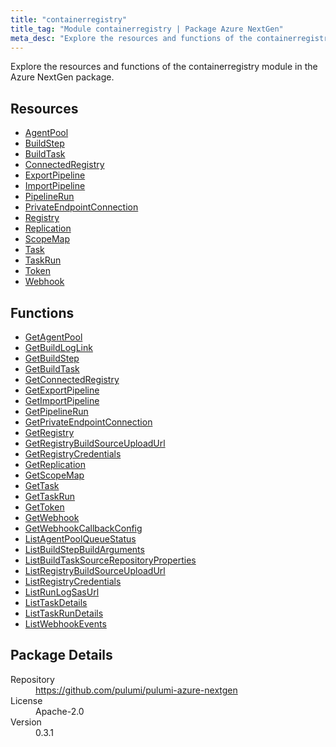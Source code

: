 ```yaml
---
title: "containerregistry"
title_tag: "Module containerregistry | Package Azure NextGen"
meta_desc: "Explore the resources and functions of the containerregistry module in the Azure NextGen package."
---
```


<!-- WARNING: this file was generated by Pulumi Docs Generator. -->
<!-- Do not edit by hand unless you're certain you know what you are doing! -->

Explore the resources and functions of the containerregistry module in the Azure NextGen package.

<h2 id="resources">Resources</h2>
<ul class="api">
    <li><a href="agentpool" title="AgentPool"><span class="symbol resource"></span>AgentPool</a></li>
    <li><a href="buildstep" title="BuildStep"><span class="symbol resource"></span>BuildStep</a></li>
    <li><a href="buildtask" title="BuildTask"><span class="symbol resource"></span>BuildTask</a></li>
    <li><a href="connectedregistry" title="ConnectedRegistry"><span class="symbol resource"></span>ConnectedRegistry</a></li>
    <li><a href="exportpipeline" title="ExportPipeline"><span class="symbol resource"></span>ExportPipeline</a></li>
    <li><a href="importpipeline" title="ImportPipeline"><span class="symbol resource"></span>ImportPipeline</a></li>
    <li><a href="pipelinerun" title="PipelineRun"><span class="symbol resource"></span>PipelineRun</a></li>
    <li><a href="privateendpointconnection" title="PrivateEndpointConnection"><span class="symbol resource"></span>PrivateEndpointConnection</a></li>
    <li><a href="registry" title="Registry"><span class="symbol resource"></span>Registry</a></li>
    <li><a href="replication" title="Replication"><span class="symbol resource"></span>Replication</a></li>
    <li><a href="scopemap" title="ScopeMap"><span class="symbol resource"></span>ScopeMap</a></li>
    <li><a href="task" title="Task"><span class="symbol resource"></span>Task</a></li>
    <li><a href="taskrun" title="TaskRun"><span class="symbol resource"></span>TaskRun</a></li>
    <li><a href="token" title="Token"><span class="symbol resource"></span>Token</a></li>
    <li><a href="webhook" title="Webhook"><span class="symbol resource"></span>Webhook</a></li>
</ul>

<h2 id="functions">Functions</h2>
<ul class="api">
    <li><a href="getagentpool" title="GetAgentPool"><span class="symbol function"></span>GetAgentPool</a></li>
    <li><a href="getbuildloglink" title="GetBuildLogLink"><span class="symbol function"></span>GetBuildLogLink</a></li>
    <li><a href="getbuildstep" title="GetBuildStep"><span class="symbol function"></span>GetBuildStep</a></li>
    <li><a href="getbuildtask" title="GetBuildTask"><span class="symbol function"></span>GetBuildTask</a></li>
    <li><a href="getconnectedregistry" title="GetConnectedRegistry"><span class="symbol function"></span>GetConnectedRegistry</a></li>
    <li><a href="getexportpipeline" title="GetExportPipeline"><span class="symbol function"></span>GetExportPipeline</a></li>
    <li><a href="getimportpipeline" title="GetImportPipeline"><span class="symbol function"></span>GetImportPipeline</a></li>
    <li><a href="getpipelinerun" title="GetPipelineRun"><span class="symbol function"></span>GetPipelineRun</a></li>
    <li><a href="getprivateendpointconnection" title="GetPrivateEndpointConnection"><span class="symbol function"></span>GetPrivateEndpointConnection</a></li>
    <li><a href="getregistry" title="GetRegistry"><span class="symbol function"></span>GetRegistry</a></li>
    <li><a href="getregistrybuildsourceuploadurl" title="GetRegistryBuildSourceUploadUrl"><span class="symbol function"></span>GetRegistryBuildSourceUploadUrl</a></li>
    <li><a href="getregistrycredentials" title="GetRegistryCredentials"><span class="symbol function"></span>GetRegistryCredentials</a></li>
    <li><a href="getreplication" title="GetReplication"><span class="symbol function"></span>GetReplication</a></li>
    <li><a href="getscopemap" title="GetScopeMap"><span class="symbol function"></span>GetScopeMap</a></li>
    <li><a href="gettask" title="GetTask"><span class="symbol function"></span>GetTask</a></li>
    <li><a href="gettaskrun" title="GetTaskRun"><span class="symbol function"></span>GetTaskRun</a></li>
    <li><a href="gettoken" title="GetToken"><span class="symbol function"></span>GetToken</a></li>
    <li><a href="getwebhook" title="GetWebhook"><span class="symbol function"></span>GetWebhook</a></li>
    <li><a href="getwebhookcallbackconfig" title="GetWebhookCallbackConfig"><span class="symbol function"></span>GetWebhookCallbackConfig</a></li>
    <li><a href="listagentpoolqueuestatus" title="ListAgentPoolQueueStatus"><span class="symbol function"></span>ListAgentPoolQueueStatus</a></li>
    <li><a href="listbuildstepbuildarguments" title="ListBuildStepBuildArguments"><span class="symbol function"></span>ListBuildStepBuildArguments</a></li>
    <li><a href="listbuildtasksourcerepositoryproperties" title="ListBuildTaskSourceRepositoryProperties"><span class="symbol function"></span>ListBuildTaskSourceRepositoryProperties</a></li>
    <li><a href="listregistrybuildsourceuploadurl" title="ListRegistryBuildSourceUploadUrl"><span class="symbol function"></span>ListRegistryBuildSourceUploadUrl</a></li>
    <li><a href="listregistrycredentials" title="ListRegistryCredentials"><span class="symbol function"></span>ListRegistryCredentials</a></li>
    <li><a href="listrunlogsasurl" title="ListRunLogSasUrl"><span class="symbol function"></span>ListRunLogSasUrl</a></li>
    <li><a href="listtaskdetails" title="ListTaskDetails"><span class="symbol function"></span>ListTaskDetails</a></li>
    <li><a href="listtaskrundetails" title="ListTaskRunDetails"><span class="symbol function"></span>ListTaskRunDetails</a></li>
    <li><a href="listwebhookevents" title="ListWebhookEvents"><span class="symbol function"></span>ListWebhookEvents</a></li>
</ul>

<h2 id="package-details">Package Details</h2>
<dl class="package-details">
	<dt>Repository</dt>
	<dd><a href="https://github.com/pulumi/pulumi-azure-nextgen">https://github.com/pulumi/pulumi-azure-nextgen</a></dd>
	<dt>License</dt>
	<dd>Apache-2.0</dd>
	<dt>Version</dt>
	<dd>0.3.1</dd>
</dl>





